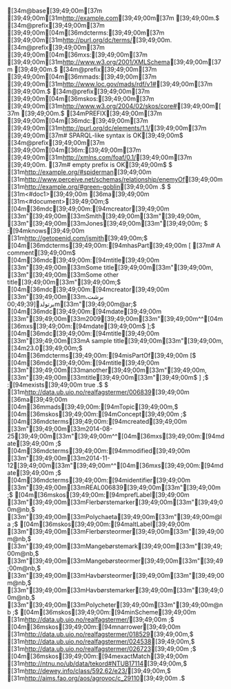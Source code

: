 [34m@base[39;49;00m[37m  [39;49;00m[31m<http://example.com>[39;49;00m[37m [39;49;00m.$
[34m@prefix[39;49;00m[37m [39;49;00m[04m[36mdcterms:[39;49;00m[37m [39;49;00m[31m<http://purl.org/dc/terms/>[39;49;00m. [34m@prefix[39;49;00m[37m [39;49;00m[04m[36mxs:[39;49;00m[37m [39;49;00m[31m<http://www.w3.org/2001/XMLSchema>[39;49;00m[37m [39;49;00m.$
[34m@prefix[39;49;00m[37m [39;49;00m[04m[36mmads:[39;49;00m[37m [39;49;00m[31m<http://www.loc.gov/mads/rdf/v1#>[39;49;00m[37m [39;49;00m.$
[34m@prefix[39;49;00m[37m [39;49;00m[04m[36mskos:[39;49;00m[37m [39;49;00m[31m<http://www.w3.org/2004/02/skos/core#>[39;49;00m[37m [39;49;00m.$
[34mPREFIX[39;49;00m[37m [39;49;00m[04m[36mdc:[39;49;00m[37m [39;49;00m[31m<http://purl.org/dc/elements/1.1/>[39;49;00m[37m  [39;49;00m[37m# SPARQL-like syntax is OK[39;49;00m$
[34m@prefix[39;49;00m[37m [39;49;00m[04m[36m:[39;49;00m[37m [39;49;00m[31m<http://xmlns.com/foaf/0.1/>[39;49;00m[37m [39;49;00m.  [37m# empty prefix is OK[39;49;00m$
$
[31m<http://example.org/#spiderman>[39;49;00m [31m<http://www.perceive.net/schemas/relationship/enemyOf>[39;49;00m [31m<http://example.org/#green-goblin>[39;49;00m .$
$
[31m<#doc1>[39;49;00m [36ma[39;49;00m [31m<#document>[39;49;00m;$
	[04m[36mdc[39;49;00m:[94mcreator[39;49;00m [33m"[39;49;00m[33mSmith[39;49;00m[33m"[39;49;00m, [33m"[39;49;00m[33mJones[39;49;00m[33m"[39;49;00m; $
	:[94mknows[39;49;00m [31m<http://getopenid.com/jsmith>[39;49;00m;$
	[04m[36mdcterms[39;49;00m:[94mhasPart[39;49;00m [ [37m# A comment[39;49;00m$
		[04m[36mdc[39;49;00m:[94mtitle[39;49;00m [33m"[39;49;00m[33mSome title[39;49;00m[33m"[39;49;00m, [33m"[39;49;00m[33mSome other title[39;49;00m[33m"[39;49;00m;$
		[04m[36mdc[39;49;00m:[94mcreator[39;49;00m [33m"[39;49;00m[33mبرشت، برتولد[39;49;00m[33m"[39;49;00m@ar;$
		[04m[36mdc[39;49;00m:[94mdate[39;49;00m [33m"[39;49;00m[33m2009[39;49;00m[33m"[39;49;00m^^[04m[36mxs[39;49;00m:[94mdate[39;49;00m$
	];$
	[04m[36mdc[39;49;00m:[94mtitle[39;49;00m [33m"[39;49;00m[33mA sample title[39;49;00m[33m"[39;49;00m, [34m23.0[39;49;00m;$
	[04m[36mdcterms[39;49;00m:[94misPartOf[39;49;00m [$
		[04m[36mdc[39;49;00m:[94mtitle[39;49;00m [33m"[39;49;00m[33manother[39;49;00m[33m"[39;49;00m, [33m"[39;49;00m[33mtitle[39;49;00m[33m"[39;49;00m$
	] ;$
	:[94mexists[39;49;00m true .$
$
[31m<http://data.ub.uio.no/realfagstermer/006839>[39;49;00m [36ma[39;49;00m [04m[36mmads[39;49;00m:[94mTopic[39;49;00m,$
    [04m[36mskos[39;49;00m:[94mConcept[39;49;00m ;$
    [04m[36mdcterms[39;49;00m:[94mcreated[39;49;00m [33m"[39;49;00m[33m2014-08-25[39;49;00m[33m"[39;49;00m^^[04m[36mxs[39;49;00m:[94mdate[39;49;00m ;$
    [04m[36mdcterms[39;49;00m:[94mmodified[39;49;00m [33m"[39;49;00m[33m2014-11-12[39;49;00m[33m"[39;49;00m^^[04m[36mxs[39;49;00m:[94mdate[39;49;00m ;$
    [04m[36mdcterms[39;49;00m:[94midentifier[39;49;00m [33m"[39;49;00m[33mREAL006839[39;49;00m[33m"[39;49;00m ;$
    [04m[36mskos[39;49;00m:[94mprefLabel[39;49;00m [33m"[39;49;00m[33mFlerbørstemarker[39;49;00m[33m"[39;49;00m@nb,$
        [33m"[39;49;00m[33mPolychaeta[39;49;00m[33m"[39;49;00m@la ;$
    [04m[36mskos[39;49;00m:[94maltLabel[39;49;00m [33m"[39;49;00m[33mFlerbørsteormer[39;49;00m[33m"[39;49;00m@nb,$
        [33m"[39;49;00m[33mMangebørstemark[39;49;00m[33m"[39;49;00m@nb,$
        [33m"[39;49;00m[33mMangebørsteormer[39;49;00m[33m"[39;49;00m@nb,$
        [33m"[39;49;00m[33mHavbørsteormer[39;49;00m[33m"[39;49;00m@nb,$
        [33m"[39;49;00m[33mHavbørstemarker[39;49;00m[33m"[39;49;00m@nb,$
        [33m"[39;49;00m[33mPolycheter[39;49;00m[33m"[39;49;00m@nb ;$
    [04m[36mskos[39;49;00m:[94minScheme[39;49;00m [31m<http://data.ub.uio.no/realfagstermer/>[39;49;00m ;$
    [04m[36mskos[39;49;00m:[94mnarrower[39;49;00m [31m<http://data.ub.uio.no/realfagstermer/018529>[39;49;00m,$
        [31m<http://data.ub.uio.no/realfagstermer/024538>[39;49;00m,$
        [31m<http://data.ub.uio.no/realfagstermer/026723>[39;49;00m ;$
    [04m[36mskos[39;49;00m:[94mexactMatch[39;49;00m [31m<http://ntnu.no/ub/data/tekord#NTUB17114>[39;49;00m,$
        [31m<http://dewey.info/class/592.62/e23/>[39;49;00m,$
        [31m<http://aims.fao.org/aos/agrovoc/c_29110>[39;49;00m .$
